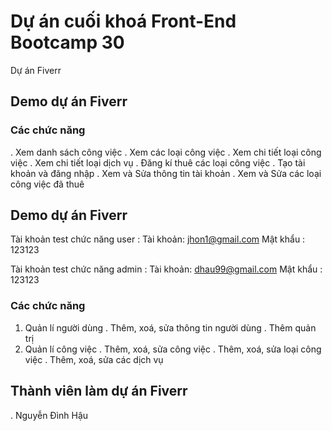 # Dự án cuối khoá Front-End Bootcamp 30

Dự án Fiverr

## Demo dự án Fiverr

### Các chức năng

. Xem danh sách công việc
. Xem các loại công việc
. Xem chi tiết loại công việc
. Xem chi tiết loại dịch vụ
. Đăng kí thuê các loại công việc
. Tạo tài khoản và đăng nhập
. Xem và Sửa thông tin tài khoản
. Xem và Sửa các loại công việc đã thuê

## Demo dự án Fiverr

Tài khoản test chức năng user :
Tài khoản: jhon1@gmail.com
Mật khẩu : 123123

Tài khoản test chức năng admin :
Tài khoản: dhau99@gmail.com
Mật khẩu : 123123

### Các chức năng

1.  Quản lí người dùng
    . Thêm, xoá, sửa thông tin người dùng
    . Thêm quản trị
2.  Quản lí công việc
    . Thêm, xoá, sửa công việc
    . Thêm, xoá, sửa loại công việc
    . Thêm, xoá, sửa các dịch vụ

## Thành viên làm dự án Fiverr

. Nguyễn Đình Hậu
